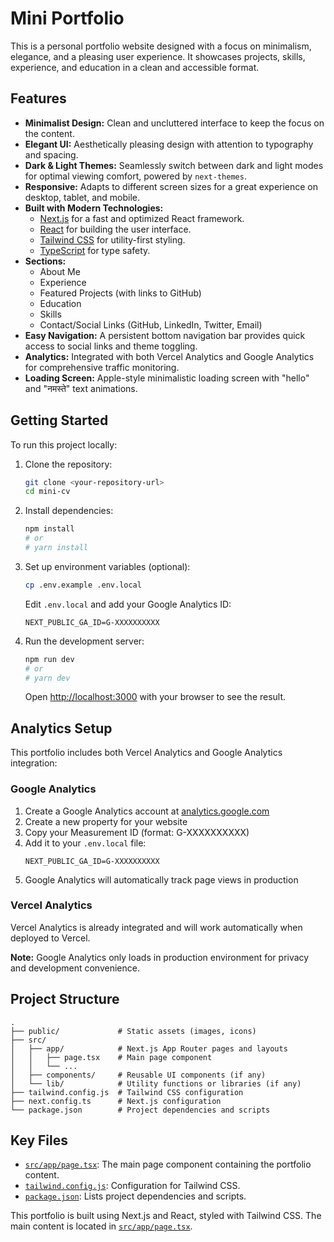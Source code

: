 # Mini Portfolio

This is a personal portfolio website designed with a focus on minimalism, elegance, and a pleasing user experience. It showcases projects, skills, experience, and education in a clean and accessible format.

## Features

*   **Minimalist Design:** Clean and uncluttered interface to keep the focus on the content.
*   **Elegant UI:** Aesthetically pleasing design with attention to typography and spacing.
*   **Dark & Light Themes:** Seamlessly switch between dark and light modes for optimal viewing comfort, powered by `next-themes`.
*   **Responsive:** Adapts to different screen sizes for a great experience on desktop, tablet, and mobile.
*   **Built with Modern Technologies:**
    *   [Next.js](https://nextjs.org/) for a fast and optimized React framework.
    *   [React](https://react.dev/) for building the user interface.
    *   [Tailwind CSS](https://tailwindcss.com/) for utility-first styling.
    *   [TypeScript](https://www.typescriptlang.org/) for type safety.
*   **Sections:**
    *   About Me
    *   Experience
    *   Featured Projects (with links to GitHub)
    *   Education
    *   Skills
    *   Contact/Social Links (GitHub, LinkedIn, Twitter, Email)
*   **Easy Navigation:** A persistent bottom navigation bar provides quick access to social links and theme toggling.
*   **Analytics:** Integrated with both Vercel Analytics and Google Analytics for comprehensive traffic monitoring.
*   **Loading Screen:** Apple-style minimalistic loading screen with "hello" and "नमस्ते" text animations.

## Getting Started

To run this project locally:

1.  Clone the repository:
    ```bash
    git clone <your-repository-url>
    cd mini-cv 
    ```
2.  Install dependencies:
    ```bash
    npm install
    # or
    # yarn install
    ```
3.  Set up environment variables (optional):
    ```bash
    cp .env.example .env.local
    ```
    Edit `.env.local` and add your Google Analytics ID:
    ```
    NEXT_PUBLIC_GA_ID=G-XXXXXXXXXX
    ```
4.  Run the development server:
    ```bash
    npm run dev
    # or
    # yarn dev
    ```
    Open [http://localhost:3000](http://localhost:3000) with your browser to see the result.

## Analytics Setup

This portfolio includes both Vercel Analytics and Google Analytics integration:

### Google Analytics
1. Create a Google Analytics account at [analytics.google.com](https://analytics.google.com)
2. Create a new property for your website
3. Copy your Measurement ID (format: G-XXXXXXXXXX)
4. Add it to your `.env.local` file:
   ```
   NEXT_PUBLIC_GA_ID=G-XXXXXXXXXX
   ```
5. Google Analytics will automatically track page views in production

### Vercel Analytics
Vercel Analytics is already integrated and will work automatically when deployed to Vercel.

**Note:** Google Analytics only loads in production environment for privacy and development convenience.

## Project Structure

```
.
├── public/             # Static assets (images, icons)
├── src/
│   ├── app/            # Next.js App Router pages and layouts
│   │   ├── page.tsx    # Main page component
│   │   └── ...
│   ├── components/     # Reusable UI components (if any)
│   └── lib/            # Utility functions or libraries (if any)
├── tailwind.config.js  # Tailwind CSS configuration
├── next.config.ts      # Next.js configuration
└── package.json        # Project dependencies and scripts
```

## Key Files

*   [`src/app/page.tsx`](src/app/page.tsx): The main page component containing the portfolio content.
*   [`tailwind.config.js`](tailwind.config.js): Configuration for Tailwind CSS.
*   [`package.json`](package.json): Lists project dependencies and scripts.

This portfolio is built using Next.js and React, styled with Tailwind CSS. The main content is located in [`src/app/page.tsx`](src/app/page.tsx).